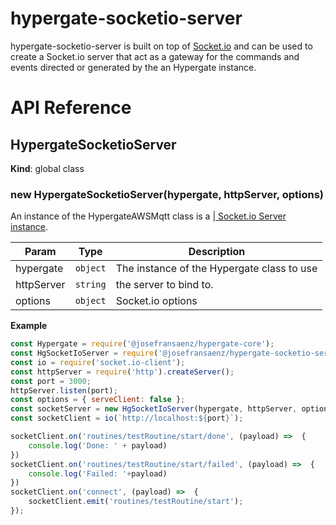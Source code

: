 # hypergate-socketio-server
hypergate-socketio-server is built on top of [Socket.io](https://socket.io) and can be used to create a 
Socket.io server that act as a gateway for the commands and events directed or generated by the an Hypergate
instance.

# API Reference

<a name="HypergateSocketioServer"></a>

## HypergateSocketioServer
**Kind**: global class  
<a name="new_HypergateSocketioServer_new"></a>

### new HypergateSocketioServer(hypergate, httpServer, options)
An instance of the HypergateAWSMqtt class is a [| Socket.io Server instance](https://socket.io/docs/server-api/).


| Param | Type | Description |
| --- | --- | --- |
| hypergate | <code>object</code> | The instance of the Hypergate class to use |
| httpServer | <code>string</code> | the server to bind to. |
| options | <code>object</code> | Socket.io options |

**Example**  
```js
const Hypergate = require('@josefransaenz/hypergate-core'); 
const HgSocketIoServer = require('@josefransaenz/hypergate-socketio-server');
const io = require('socket.io-client');
const httpServer = require('http').createServer();
const port = 3000;
httpServer.listen(port);
const options = { serveClient: false };
const socketServer = new HgSocketIoServer(hypergate, httpServer, options);
const socketClient = io(`http://localhost:${port}`);        

socketClient.on('routines/testRoutine/start/done', (payload) =>  {
    console.log('Done: ' + payload)
})
socketClient.on('routines/testRoutine/start/failed', (payload) =>  {
    console.log('Failed: '+payload)
})
socketClient.on('connect', (payload) =>  {
    socketClient.emit('routines/testRoutine/start');
});
```
